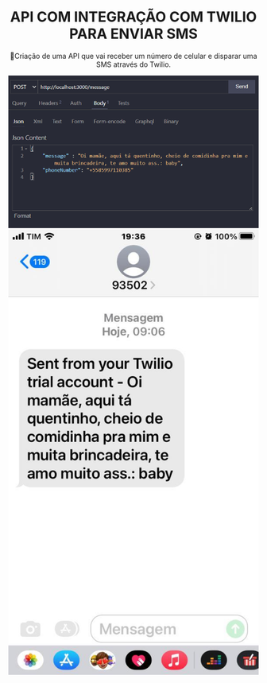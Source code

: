 #  
<h1 align="center">API COM INTEGRAÇÃO COM TWILIO PARA ENVIAR SMS</h1>
<p align="center">🤳Criação de uma API que vai receber um número de celular e disparar uma SMS através do Twilio.</p>
<img src="./src/images/postlivemessage.png"/>
<img src="./src/images/sms.jpg"/>

